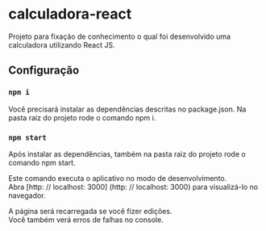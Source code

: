 # calculadora-react
Projeto para fixação de conhecimento o qual foi desenvolvido uma calculadora utilizando React JS.

## Configuração

### `npm i`

Você precisará instalar as dependências descritas no package.json. Na pasta raiz do projeto rode o comando npm i.

### `npm start`

Após instalar as dependências, também na pasta raiz do projeto rode o comando npm start.

Este comando executa o aplicativo no modo de desenvolvimento. <br />
Abra [http: // localhost: 3000] (http: // localhost: 3000) para visualizá-lo no navegador.

A página será recarregada se você fizer edições. <br />
Você também verá erros de falhas no console.
